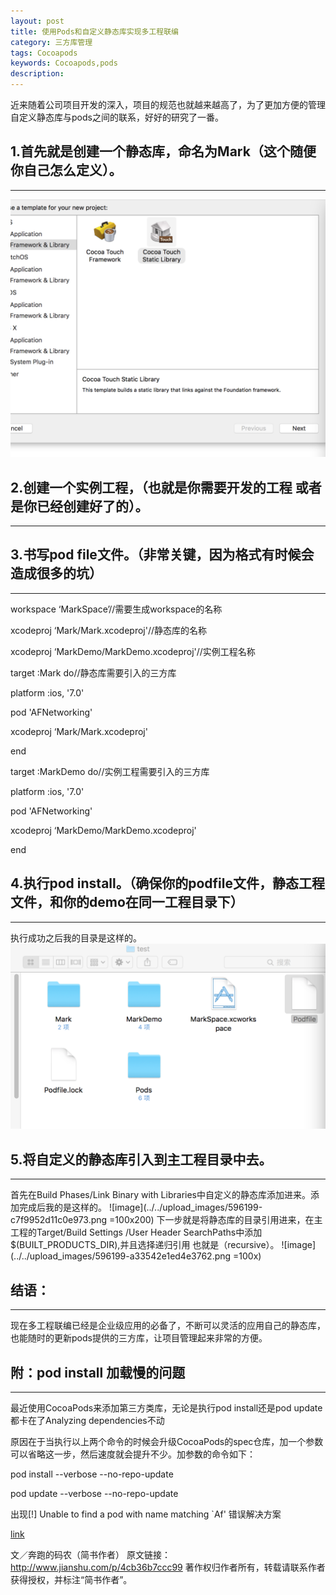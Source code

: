 ```yaml
---
layout: post
title: 使用Pods和自定义静态库实现多工程联编
category: 三方库管理
tags: Cocoapods
keywords: Cocoapods,pods
description:
---
```




近来随着公司项目开发的深入，项目的规范也就越来越高了，为了更加方便的管理自定义静态库与pods之间的联系，好好的研究了一番。

##  1.首先就是创建一个静态库，命名为Mark（这个随便你自己怎么定义）。
---
![image](../../upload_images/80230176-7A80-46A5-B4CF-9EFE6D6B9A98.png)

##  2.创建一个实例工程，（也就是你需要开发的工程 或者是你已经创建好了的）。
---

##  3.书写pod file文件。（非常关键，因为格式有时候会造成很多的坑）
---

workspace ‘MarkSpace’//需要生成workspace的名称

xcodeproj ‘Mark/Mark.xcodeproj'//静态库的名称

xcodeproj ‘MarkDemo/MarkDemo.xcodeproj'//实例工程名称

target :Mark do//静态库需要引入的三方库

platform :ios, '7.0'

pod 'AFNetworking'

xcodeproj ‘Mark/Mark.xcodeproj'

end

target :MarkDemo do//实例工程需要引入的三方库

platform :ios, '7.0'

pod 'AFNetworking'

xcodeproj ‘MarkDemo/MarkDemo.xcodeproj'

end

##  4.执行pod install。（确保你的podfile文件，静态工程文件，和你的demo在同一工程目录下）
---

执行成功之后我的目录是这样的。
![image](../../upload_images/596199-fd6388ca1ff93c71.png)

##  5.将自定义的静态库引入到主工程目录中去。
---

首先在Build Phases/Link Binary with Libraries中自定义的静态库添加进来。添加完成后我的是这样的。
![image](../../upload_images/596199-c7f9952d11c0e973.png =100x200)
下一步就是将静态库的目录引用进来，在主工程的Target/Build Settings /User Header SearchPaths中添加$(BUILT_PRODUCTS_DIR),并且选择递归引用 也就是（recursive）。
![image](../../upload_images/596199-a33542e1ed4e3762.png =100x)

##  结语：
---

现在多工程联编已经是企业级应用的必备了，不断可以灵活的应用自己的静态库，也能随时的更新pods提供的三方库，让项目管理起来非常的方便。

##  附：pod install 加载慢的问题
---

最近使用CocoaPods来添加第三方类库，无论是执行pod install还是pod update都卡在了Analyzing dependencies不动

原因在于当执行以上两个命令的时候会升级CocoaPods的spec仓库，加一个参数可以省略这一步，然后速度就会提升不少。加参数的命令如下：

pod install --verbose --no-repo-update

pod update --verbose --no-repo-update



出现[!] Unable to find a pod with name matching `Af' 错误解决方案

[link](http://stackoverflow.com/questions/21342574/cocoapods-error-to-install-search-pods)

文／奔跑的码农（简书作者）
原文链接：http://www.jianshu.com/p/4cb36b7ccc99
著作权归作者所有，转载请联系作者获得授权，并标注“简书作者”。
